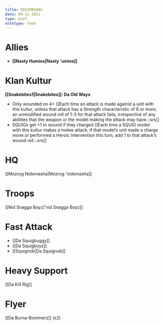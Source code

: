 ```yaml
---
title: NIDSMASHAS
date: 04-11-2021
type: post
notetype: feed
---
```


# Allies
- **[[Nasty Humies\|Nasty 'umies]]**

# Klan Kultur
**[[Snakebites1\|Snakebites]]: Da Old Ways**
- Only wounded on 4+ [[Each time an attack is made against a unit with this kultur, unless that attack has a Strength characteristic of 8 or more, an unmodified wound roll of 1-3 for that attack fails, irrespective of any abilities that the weapon or the model making the attack may have.::srs]]
- SQUIGs get +1 to wound if they charged [[Each time a SQUIG model with this kultur makes a melee attack, if that model’s unit made a charge move or performed a Heroic Intervention this turn, add 1 to that attack’s wound roll.::srs]]

# HQ
[[Mozrog Nidsmasha\|Mozrog 'nidsmasha]]

# Troops
[[Nid Snagga Boyz\|'nid Snagga Boyz]]

# Fast Attack
- [[Da Squigbuggy]]
- [[Da Squigboyz]]
- [[Squignob\|Da Squignob]]

# Heavy Support
[[Da Kill Rig]]

# Flyer
[[Da Burna-Bommerz]] (x2)